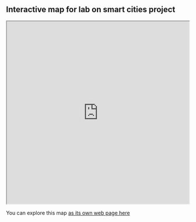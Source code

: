 ## Interactive map for lab on smart cities project

<iframe src="https://github.com/TStrada/SmartCity/blob/main/Map_Hubs.html)" height="500" width="500"></iframe>

You can explore this map [as its own web page here](Map_Hubs.html)
